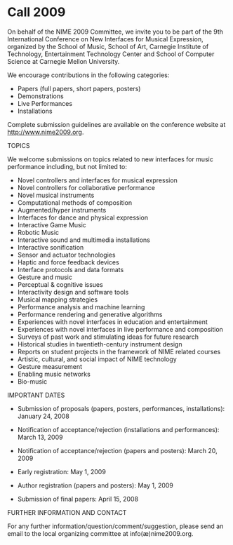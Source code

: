 # Call 2009


On behalf of the NIME 2009 Committee, we invite you to be part of the 9th International Conference on New Interfaces for Musical Expression, organized by the School of Music, School of Art, Carnegie Institute of Technology, Entertainment Technology Center and School of Computer Science at Carnegie Mellon University.

We encourage contributions in the following categories:

*    Papers (full papers, short papers, posters)
* Demonstrations
* Live Performances
* Installations


Complete submission guidelines are available on the conference website at
http://www.nime2009.org.


TOPICS

We welcome submissions on topics related to new interfaces for music
performance including, but not limited to:

* Novel controllers and interfaces for musical expression
* Novel controllers for collaborative performance
* Novel musical instruments
* Computational methods of composition
* Augmented/hyper instruments
* Interfaces for dance and physical expression
* Interactive Game Music
* Robotic Music
* Interactive sound and multimedia installations
* Interactive sonification
* Sensor and actuator technologies
* Haptic and force feedback devices
* Interface protocols and data formats
* Gesture and music
* Perceptual & cognitive issues
* Interactivity design and software tools
* Musical mapping strategies
* Performance analysis and machine learning
* Performance rendering and generative algorithms
* Experiences with novel interfaces in education and entertainment
* Experiences with novel interfaces in live performance and composition
* Surveys of past work and stimulating ideas for future research
* Historical studies in twentieth-century instrument design
* Reports on student projects in the framework of NIME related courses
* Artistic, cultural, and social impact of NIME technology
* Gesture measurement
* Enabling music networks
* Bio-music


IMPORTANT DATES

* Submission of proposals (papers, posters, performances, installations): January 24, 2008

* Notification of acceptance/rejection (installations and performances): March 13, 2009

* Notification of acceptance/rejection (papers and posters): March 20, 2009

* Early registration: May 1, 2009

* Author registration (papers and posters): May 1, 2009

* Submission of final papers: April 15, 2008


FURTHER INFORMATION AND CONTACT

For any further information/question/comment/suggestion, please send an email to the local organizing committee at info(æ)nime2009.org.
